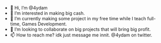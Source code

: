 - 👋 Hi, I’m @4ydam
- 👀 I’m interested in making big cash.
- 🌱 I’m currently making some project in my free time while I teach full-time, Games Development.
- 💞️ I’m looking to collaborate on big projects that will bring big profit.
- 📫 How to reach me? idk just message me innit. @4ydam on twitter.

<!---
4ydam/4ydam is a ✨ special ✨ repository because its `README.md` (this file) appears on your GitHub profile.
You can click the Preview link to take a look at your changes.
--->
